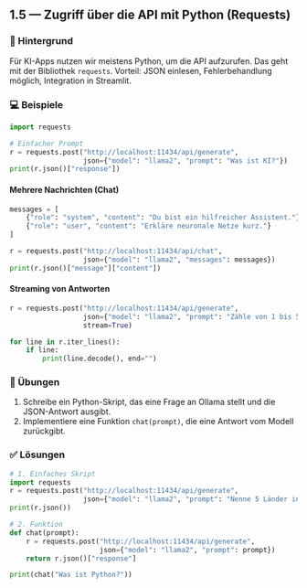 ## 1.5 — Zugriff über die API mit Python (Requests)

### 📖 Hintergrund

Für KI-Apps nutzen wir meistens Python, um die API aufzurufen. Das geht mit der Bibliothek `requests`. Vorteil: JSON einlesen, Fehlerbehandlung möglich, Integration in Streamlit.

### 💻 Beispiele

```python
import requests

# Einfacher Prompt
r = requests.post("http://localhost:11434/api/generate",
                  json={"model": "llama2", "prompt": "Was ist KI?"})
print(r.json()["response"])
```

#### Mehrere Nachrichten (Chat)

```python
messages = [
    {"role": "system", "content": "Du bist ein hilfreicher Assistent."},
    {"role": "user", "content": "Erkläre neuronale Netze kurz."}
]

r = requests.post("http://localhost:11434/api/chat",
                  json={"model": "llama2", "messages": messages})
print(r.json()["message"]["content"])
```

#### Streaming von Antworten

```python
r = requests.post("http://localhost:11434/api/generate",
                  json={"model": "llama2", "prompt": "Zähle von 1 bis 5"},
                  stream=True)

for line in r.iter_lines():
    if line:
        print(line.decode(), end="")
```

### 📝 Übungen

1. Schreibe ein Python-Skript, das eine Frage an Ollama stellt und die JSON-Antwort ausgibt.
2. Implementiere eine Funktion `chat(prompt)`, die eine Antwort vom Modell zurückgibt.

### ✅ Lösungen

```python
# 1. Einfaches Skript
import requests
r = requests.post("http://localhost:11434/api/generate",
                  json={"model": "llama2", "prompt": "Nenne 5 Länder in Europa"})
print(r.json())

# 2. Funktion
def chat(prompt):
    r = requests.post("http://localhost:11434/api/generate",
                      json={"model": "llama2", "prompt": prompt})
    return r.json()["response"]

print(chat("Was ist Python?"))
